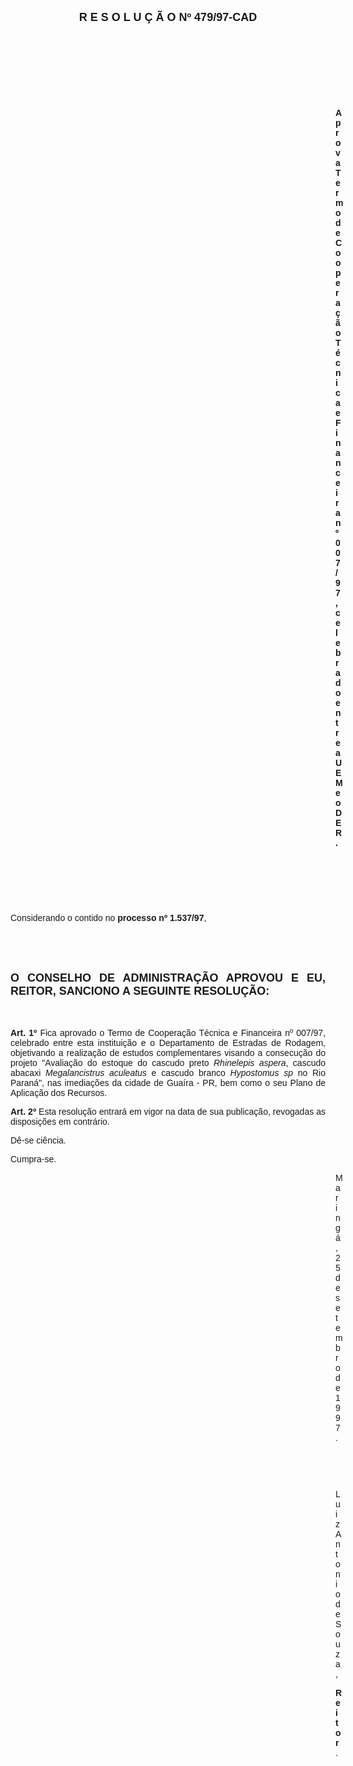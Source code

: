 <BODY>

<B><FONT FACE="Arial" SIZE=4><P ALIGN="CENTER">R E S O L U &Ccedil; &Atilde; O   Nº 479/97-CAD</P>
</B></FONT><FONT FACE="Arial">
<P>&nbsp;</P>
<P>&nbsp;</P>
<P>&nbsp;</P>
<P>&nbsp;</P><DIR>
<DIR>
<DIR>
<DIR>
<DIR>
<DIR>
<DIR>
<DIR>
<DIR>
<DIR>
<DIR>
<DIR>
<DIR>

<B><P ALIGN="JUSTIFY">Aprova Termo de Coopera&ccedil;&atilde;o T&eacute;cnica e Financeira nº 007/97, celebrado entre a UEM e o DER.</P>
</B>
<P>&nbsp;</P>
<P>&nbsp;</P>
<P>&nbsp;</P></DIR>
</DIR>
</DIR>
</DIR>
</DIR>
</DIR>
</DIR>
</DIR>
</DIR>
</DIR>
</DIR>
</DIR>
</DIR>

<P ALIGN="JUSTIFY">&#9;&#9;Considerando o contido no<B> processo nº 1.537/97</B>,</P>
<P ALIGN="JUSTIFY"></P>
<P ALIGN="JUSTIFY">&nbsp;</P>
<P ALIGN="JUSTIFY">&nbsp;</P>
</FONT><B><FONT FACE="Arial" SIZE=4><P ALIGN="JUSTIFY">O CONSELHO DE ADMINISTRA&Ccedil;&Atilde;O APROVOU E EU, REITOR, SANCIONO A SEGUINTE RESOLU&Ccedil;&Atilde;O:</P>
</B></FONT><FONT FACE="Arial"><P ALIGN="JUSTIFY"></P>
<P ALIGN="JUSTIFY">&nbsp;</P>
<P ALIGN="JUSTIFY">&#9;&#9;<B>Art. 1º </B>Fica aprovado o Termo de Coopera&ccedil;&atilde;o T&eacute;cnica e Financeira nº 007/97, celebrado entre esta institui&ccedil;&atilde;o e o Departamento de Estradas de Rodagem, objetivando a realiza&ccedil;&atilde;o de estudos complementares visando a consecu&ccedil;&atilde;o do projeto &quot;Avalia&ccedil;&atilde;o do estoque do cascudo preto <I>Rhinelepis aspera</I>, cascudo abacaxi <I>Megalancistrus aculeatus</I> e cascudo branco <I>Hypostomus sp</I> no Rio Paran&aacute;&quot;, nas imedia&ccedil;&otilde;es da cidade de Gua&iacute;ra - PR, bem como o seu Plano de Aplica&ccedil;&atilde;o dos Recursos.</P>
<P ALIGN="JUSTIFY">&#9;&#9;<B>Art. 2º</B> Esta resolu&ccedil;&atilde;o entrar&aacute; em vigor na data de sua publica&ccedil;&atilde;o, revogadas as disposi&ccedil;&otilde;es em contr&aacute;rio.</P>
<P>&#9;&#9;D&ecirc;-se ci&ecirc;ncia.</P>
<P>&#9;&#9;Cumpra-se.</P>
<DIR>
<DIR>
<DIR>
<DIR>
<DIR>
<DIR>
<DIR>
<DIR>
<DIR>
<DIR>
<DIR>
<DIR>
<DIR>

<P>Maring&aacute;, 25 de setembro de 1997.</P>

<P>&nbsp;</P>
<P>&nbsp;</P>
<P>Luiz Antonio de Souza,</P>
<B><P>Reitor</B>.</P></DIR>
</DIR>
</DIR>
</DIR>
</DIR>
</DIR>
</DIR>
</DIR>
</DIR>
</DIR>
</DIR>
</DIR>
</DIR>
</FONT></BODY>
